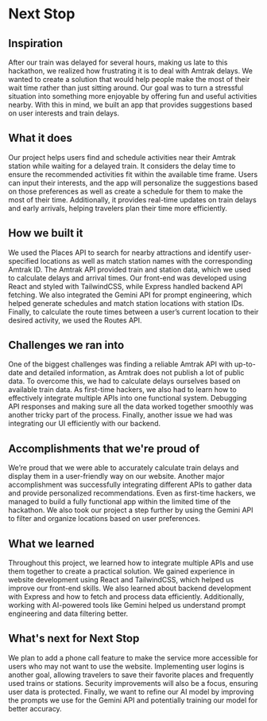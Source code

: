 # Next Stop

## Inspiration
After our train was delayed for several hours, making us late to this hackathon, we realized how frustrating it is to deal with Amtrak delays. We wanted to create a solution that would help people make the most of their wait time rather than just sitting around. Our goal was to turn a stressful situation into something more enjoyable by offering fun and useful activities nearby. With this in mind, we built an app that provides suggestions based on user interests and train delays.

## What it does
Our project helps users find and schedule activities near their Amtrak station while waiting for a delayed train. It considers the delay time to ensure the recommended activities fit within the available time frame. Users can input their interests, and the app will personalize the suggestions based on those preferences as well as create a schedule for them to make the most of their time. Additionally, it provides real-time updates on train delays and early arrivals, helping travelers plan their time more efficiently. 

## How we built it
We used the Places API to search for nearby attractions and identify user-specified locations as well as match station names with the corresponding Amtrak ID. The Amtrak API provided train and station data, which we used to calculate delays and arrival times. Our front-end was developed using React and styled with TailwindCSS, while Express handled backend API fetching. We also integrated the Gemini API for prompt engineering, which helped generate schedules and match station locations with station IDs. Finally, to calculate the route times between a user’s current location to their desired activity, we used the Routes API. 

## Challenges we ran into
One of the biggest challenges was finding a reliable Amtrak API with up-to-date and detailed information, as Amtrak does not publish a lot of public data. To overcome this, we had to calculate delays ourselves based on available train data. As first-time hackers, we also had to learn how to effectively integrate multiple APIs into one functional system. Debugging API responses and making sure all the data worked together smoothly was another tricky part of the process. Finally, another issue we had was integrating our UI efficiently with our backend. 

## Accomplishments that we're proud of
We’re proud that we were able to accurately calculate train delays and display them in a user-friendly way on our website. Another major accomplishment was successfully integrating different APIs to gather data and provide personalized recommendations. Even as first-time hackers, we managed to build a fully functional app within the limited time of the hackathon. We also took our project a step further by using the Gemini API to filter and organize locations based on user preferences.

## What we learned
Throughout this project, we learned how to integrate multiple APIs and use them together to create a practical solution. We gained experience in website development using React and TailwindCSS, which helped us improve our front-end skills. We also learned about backend development with Express and how to fetch and process data efficiently. Additionally, working with AI-powered tools like Gemini helped us understand prompt engineering and data filtering better.

## What's next for Next Stop
We plan to add a phone call feature to make the service more accessible for users who may not want to use the website. Implementing user logins is another goal, allowing travelers to save their favorite places and frequently used trains or stations. Security improvements will also be a focus, ensuring user data is protected. Finally, we want to refine our AI model by improving the prompts we use for the Gemini API and potentially training our model for better accuracy.
